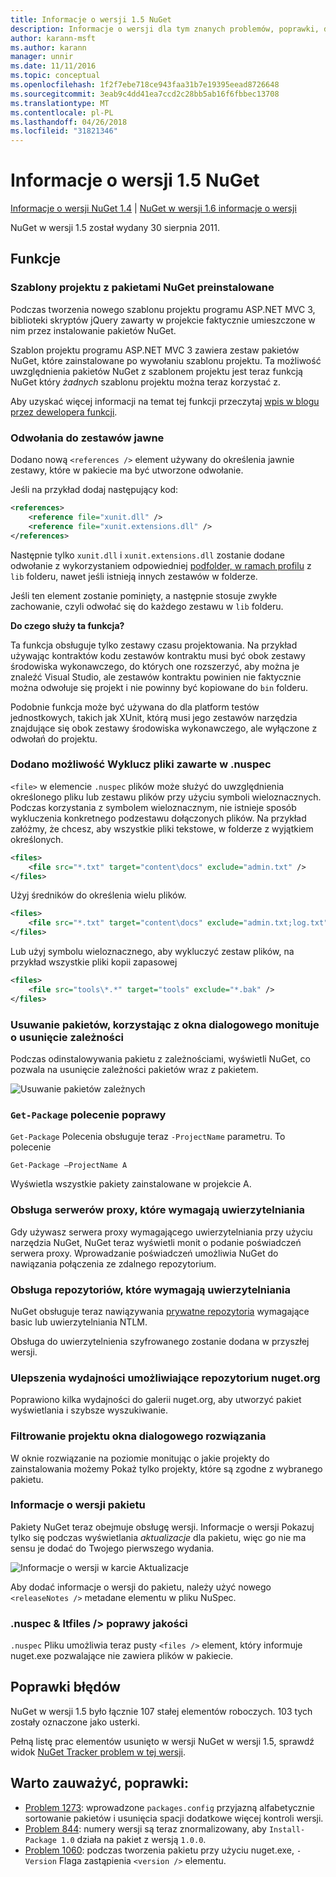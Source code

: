 ```yaml
---
title: Informacje o wersji 1.5 NuGet
description: Informacje o wersji dla tym znanych problemów, poprawki, dodatkowe funkcje i dcr NuGet w wersji 1.5.
author: karann-msft
ms.author: karann
manager: unnir
ms.date: 11/11/2016
ms.topic: conceptual
ms.openlocfilehash: 1f2f7ebe718ce943faa31b7e19395eead8726648
ms.sourcegitcommit: 3eab9c4dd41ea7ccd2c28bb5ab16f6fbbec13708
ms.translationtype: MT
ms.contentlocale: pl-PL
ms.lasthandoff: 04/26/2018
ms.locfileid: "31821346"
---
```

# <a name="nuget-15-release-notes"></a>Informacje o wersji 1.5 NuGet

[Informacje o wersji NuGet 1.4](../release-notes/nuget-1.4.md) | [NuGet w wersji 1.6 informacje o wersji](../release-notes/nuget-1.6.md)

NuGet w wersji 1.5 został wydany 30 sierpnia 2011.

## <a name="features"></a>Funkcje

### <a name="project-templates-with-preinstalled-nuget-packages"></a>Szablony projektu z pakietami NuGet preinstalowane
Podczas tworzenia nowego szablonu projektu programu ASP.NET MVC 3, biblioteki skryptów jQuery zawarty w projekcie faktycznie umieszczone w nim przez instalowanie pakietów NuGet.

Szablon projektu programu ASP.NET MVC 3 zawiera zestaw pakietów NuGet, które zainstalowane po wywołaniu szablonu projektu. Ta możliwość uwzględnienia pakietów NuGet z szablonem projektu jest teraz funkcją NuGet który _żadnych_ szablonu projektu można teraz korzystać z.

Aby uzyskać więcej informacji na temat tej funkcji przeczytaj [wpis w blogu przez dewelopera funkcji](http://blogs.msdn.com/b/marcinon/archive/2011/07/08/project-templates-and-preinstalled-nuget-packages.aspx).

### <a name="explicit-assembly-references"></a>Odwołania do zestawów jawne

Dodano nową `<references />` element używany do określenia jawnie zestawy, które w pakiecie ma być utworzone odwołanie.

Jeśli na przykład dodaj następujący kod:

```xml
<references>
    <reference file="xunit.dll" />
    <reference file="xunit.extensions.dll" />
</references>
```

Następnie tylko `xunit.dll` i `xunit.extensions.dll` zostanie dodane odwołanie z wykorzystaniem odpowiedniej [podfolder, w ramach profilu](../reference/nuspec.md#explicit-assembly-references) z `lib` folderu, nawet jeśli istnieją innych zestawów w folderze.

Jeśli ten element zostanie pominięty, a następnie stosuje zwykłe zachowanie, czyli odwołać się do każdego zestawu w `lib` folderu.

__Do czego służy ta funkcja?__

Ta funkcja obsługuje tylko zestawy czasu projektowania. Na przykład używając kontraktów kodu zestawów kontraktu musi być obok zestawy środowiska wykonawczego, do których one rozszerzyć, aby można je znaleźć Visual Studio, ale zestawów kontraktu powinien nie faktycznie można odwołuje się projekt i nie powinny być kopiowane do `bin` folderu.

Podobnie funkcja może być używana do dla platform testów jednostkowych, takich jak XUnit, którą musi jego zestawów narzędzia znajdujące się obok zestawy środowiska wykonawczego, ale wyłączone z odwołań do projektu.

### <a name="added-ability-to-exclude-files-in-the-nuspec"></a>Dodano możliwość Wyklucz pliki zawarte w .nuspec
`<file>` w elemencie `.nuspec` plików może służyć do uwzględnienia określonego pliku lub zestawu plików przy użyciu symboli wieloznacznych. Podczas korzystania z symbolem wieloznacznym, nie istnieje sposób wykluczenia konkretnego podzestawu dołączonych plików. Na przykład załóżmy, że chcesz, aby wszystkie pliki tekstowe, w folderze z wyjątkiem określonych.

```xml
<files>
    <file src="*.txt" target="content\docs" exclude="admin.txt" />
</files>
```

Użyj średników do określenia wielu plików.

```xml
<files>
    <file src="*.txt" target="content\docs" exclude="admin.txt;log.txt" />
</files>
```

Lub użyj symbolu wieloznacznego, aby wykluczyć zestaw plików, na przykład wszystkie pliki kopii zapasowej

```xml
<files>
    <file src="tools\*.*" target="tools" exclude="*.bak" />
</files>
```

### <a name="removing-packages-using-the-dialog-prompts-to-remove-dependencies"></a>Usuwanie pakietów, korzystając z okna dialogowego monituje o usunięcie zależności
Podczas odinstalowywania pakietu z zależnościami, wyświetli NuGet, co pozwala na usunięcie zależności pakietów wraz z pakietem.

![Usuwanie pakietów zależnych](./media/remove-dependent-packages.png)


### <a name="get-package-command-improvement"></a>`Get-Package` polecenie poprawy
`Get-Package` Polecenia obsługuje teraz `-ProjectName` parametru. To polecenie

    Get-Package –ProjectName A

Wyświetla wszystkie pakiety zainstalowane w projekcie A.

### <a name="support-for-proxies-that-require-authentication"></a>Obsługa serwerów proxy, które wymagają uwierzytelniania
Gdy używasz serwera proxy wymagającego uwierzytelniania przy użyciu narzędzia NuGet, NuGet teraz wyświetli monit o podanie poświadczeń serwera proxy. Wprowadzanie poświadczeń umożliwia NuGet do nawiązania połączenia ze zdalnego repozytorium.

### <a name="support-for-repositories-that-require-authentication"></a>Obsługa repozytoriów, które wymagają uwierzytelniania
NuGet obsługuje teraz nawiązywania [prywatne repozytoria](../hosting-packages/local-feeds.md) wymagające basic lub uwierzytelniania NTLM.

Obsługa do uwierzytelnienia szyfrowanego zostanie dodana w przyszłej wersji.

### <a name="performance-improvements-to-the-nugetorg-repository"></a>Ulepszenia wydajności umożliwiające repozytorium nuget.org
Poprawiono kilka wydajności do galerii nuget.org, aby utworzyć pakiet wyświetlania i szybsze wyszukiwanie.

### <a name="solution-dialog-project-filtering"></a>Filtrowanie projektu okna dialogowego rozwiązania
W oknie rozwiązanie na poziomie monitując o jakie projekty do zainstalowania możemy Pokaż tylko projekty, które są zgodne z wybranego pakietu.

### <a name="package-release-notes"></a>Informacje o wersji pakietu
Pakiety NuGet teraz obejmuje obsługę wersji. Informacje o wersji Pokazuj tylko się podczas wyświetlania _aktualizacje_ dla pakietu, więc go nie ma sensu je dodać do Twojego pierwszego wydania.

![Informacje o wersji w karcie Aktualizacje](./media/manage-nuget-packages-release-notes.png)

Aby dodać informacje o wersji do pakietu, należy użyć nowego `<releaseNotes />` metadane elementu w pliku NuSpec.

### <a name="nuspec-ltfiles-gt-improvement"></a>.nuspec & ltfiles /&gt; poprawy jakości
`.nuspec` Pliku umożliwia teraz pusty `<files />` element, który informuje nuget.exe pozwalające nie zawiera plików w pakiecie.

## <a name="bug-fixes"></a>Poprawki błędów
NuGet w wersji 1.5 było łącznie 107 stałej elementów roboczych. 103 tych zostały oznaczone jako usterki.

Pełną listę prac elementów usunięto w wersji NuGet w wersji 1.5, sprawdź widok [NuGet Tracker problem w tej wersji](http://nuget.codeplex.com/workitem/list/advanced?keyword=&status=All&type=All&priority=All&release=NuGet%201.5&assignedTo=All&component=All&sortField=Summary&sortDirection=Descending&page=0).

## <a name="bug-fixes-worth-noting"></a>Warto zauważyć, poprawki:

* [Problem 1273](http://nuget.codeplex.com/workitem/1273): wprowadzone `packages.config` przyjazną alfabetycznie sortowanie pakietów i usunięcia spacji dodatkowe więcej kontroli wersji.
* [Problem 844](http://nuget.codeplex.com/workitem/844): numery wersji są teraz znormalizowany, aby `Install-Package 1.0` działa na pakiet z wersją `1.0.0`.
* [Problem 1060](http://nuget.codeplex.com/workitem/1060): podczas tworzenia pakietu przy użyciu nuget.exe, `-Version` Flaga zastąpienia `<version />` elementu.
